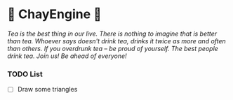 # 🍵 ChayEngine 🍵
*Tea is the best thing in our live. There is nothing to imagine that is better than tea. Whoever says doesn't drink tea, drinks it twice as more and often than others. If you overdrunk tea – be proud of yourself. The best people drink tea. Join us! Be ahead of everyone!*

### TODO List
- [ ] Draw some triangles
